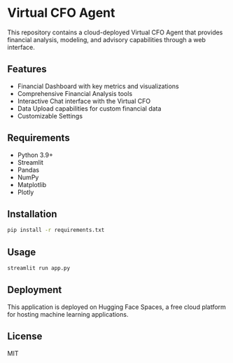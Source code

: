 # Virtual CFO Agent

This repository contains a cloud-deployed Virtual CFO Agent that provides financial analysis, modeling, and advisory capabilities through a web interface.

## Features

- Financial Dashboard with key metrics and visualizations
- Comprehensive Financial Analysis tools
- Interactive Chat interface with the Virtual CFO
- Data Upload capabilities for custom financial data
- Customizable Settings

## Requirements

- Python 3.9+
- Streamlit
- Pandas
- NumPy
- Matplotlib
- Plotly

## Installation

```bash
pip install -r requirements.txt
```

## Usage

```bash
streamlit run app.py
```

## Deployment

This application is deployed on Hugging Face Spaces, a free cloud platform for hosting machine learning applications.

## License

MIT
